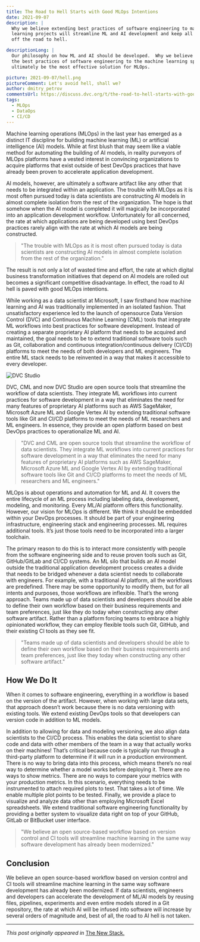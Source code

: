 ```yaml
---
title: The Road to Hell Starts with Good MLOps Intentions
date: 2021-09-07
description: |
  Why we believe extending best practices of software engineering to machine 
  learning projects will streamline ML and AI development and keep all of us
  off the road to hell.

descriptionLong: |
  Our philosophy on how ML and AI should be developed.  Why we believe extending 
  the best practices of software engineering to the machine learning space will 
  ultimately be the most effective solution for MLOps.

picture: 2021-09-07/hell.png
pictureComment: Let's avoid hell, shall we?
author: dmitry_petrov
commentsUrl: https://discuss.dvc.org/t/the-road-to-hell-starts-with-good-mlops-intentions/873
tags:
  - MLOps
  - DataOps
  - CI/CD
---
```


Machine learning operations (MLOps) in the last year has emerged as a distinct
IT discipline for building machine learning (ML) or artificial intelligence (AI)
models. While at first blush that may seem like a viable method for automating
the building of AI models, in reality purveyors of MLOps platforms have a vested
interest in convincing organizations to acquire platforms that exist outside of
best DevOps practices that have already been proven to accelerate application
development.

AI models, however, are ultimately a software artifact like any other that needs
to be integrated within an application. The trouble with MLOps as it is most
often pursued today is data scientists are constructing AI models in almost
complete isolation from the rest of the organization. The hope is that somehow
when the AI model is completed it will magically be incorporated into an
application development workflow. Unfortunately for all concerned, the rate at
which applications are being developed using best DevOps practices rarely align
with the rate at which AI models are being constructed.

> "The trouble with MLOps as it is most often pursued today is data scientists
> are constructing AI models in almost complete isolation from the rest of the
> organization."

The result is not only a lot of wasted time and effort, the rate at which
digital business transformation initiatives that depend on AI models are rolled
out becomes a significant competitive disadvantage. In effect, the road to AI
hell is paved with good MLOps intentions.

While working as a data scientist at Microsoft, I saw firsthand how machine
learning and AI was traditionally implemented in an isolated fashion. That
unsatisfactory experience led to the launch of opensource Data Version Control
(DVC) and Continuous Machine Learning (CML) tools that integrate ML workflows
into best practices for software development. Instead of creating a separate
proprietary AI platform that needs to be acquired and maintained, the goal needs
to be to extend traditional software tools such as Git, collaboration and
continuous integration/continuous delivery (CI/CD) platforms to meet the needs
of both developers and ML engineers. The entire ML stack needs to be reinvented
in a way that makes it accessible to every developer.

![DVC Studio](/uploads/images/2021/09-07/dvc-studio-view.png)

DVC, CML and now DVC Studio are open source tools that streamline the workflow
of data scientists. They integrate ML workflows into current practices for
software development in a way that eliminates the need for many features of
proprietary AI platforms such as AWS SageMaker, Microsoft Azure ML and Google
Vertex AI by extending traditional software tools like Git and CI/CD platforms
to meet the needs of ML researchers and ML engineers. In essence, they provide
an open platform based on best DevOps practices to operationalize ML and AI.

> "DVC and CML are open source tools that streamline the workflow of data
> scientists. They integrate ML workflows into current practices for software
> development in a way that eliminates the need for many features of proprietary
> AI platforms such as AWS SageMaker, Microsoft Azure ML and Google Vertex AI by
> extending traditional software tools like Git and CI/CD platforms to meet the
> needs of ML researchers and ML engineers."

MLOps is about operations and automation for ML and AI. It covers the entire
lifecycle of an ML process including labeling data, development, modeling, and
monitoring. Every ML/AI platform offers this functionality. However, our vision
for MLOps is different. We think it should be embedded within your DevOps
processes. It should be part of your engineering infrastructure, engineering
stack and engineering processes. ML requires additional tools. It’s just those
tools need to be incorporated into a larger toolchain.

The primary reason to do this is to interact more consistently with people from
the software engineering side and to reuse proven tools such as Git,
GitHub/GitLab and CI/CD systems. An ML silo that builds an AI model outside the
traditional application development process creates a divide that needs to be
bridged whenever a data scientist needs to collaborate with engineers. For
example, with a traditional AI platform, all the workflows are predefined. There
may be some opportunity to modify them, but for all intents and purposes, those
workflows are inflexible. That’s the wrong approach. Teams made up of data
scientists and developers should be able to define their own workflow based on
their business requirements and team preferences, just like they do today when
constructing any other software artifact. Rather than a platform forcing teams
to embrace a highly opinionated workflow, they can employ flexible tools such
Git, GitHub, and their existing CI tools as they see fit.

> "Teams made up of data scientists and developers should be able to define
> their own workflow based on their business requirements and team preferences,
> just like they today when constructing any other software artifact."

## How We Do It

When it comes to software engineering, everything in a workflow is based on the
version of the artifact. However, when working with large data sets, that
approach doesn’t work because there is no data versioning with existing tools.
We extend existing DevOps tools so that developers can version code in addition
to ML models.

In addition to allowing for data and modeling versioning, we also align data
scientists to the CI/CD process. This enables the data scientist to share code
and data with other members of the team in a way that actually works on their
machines! That’s critical because code is typically run through a third-party
platform to determine if it will run in a production environment. There is no
way to bring data into this process, which means there’s no real way to
determine whether a model works before deploying it. There are no ways to show
metrics. There are no ways to compare your metrics with your production metrics.
In this scenario, everything needs to be instrumented to attach required plots
to test. That takes a lot of time. We enable multiple plot points to be tested.
Finally, we provide a place to visualize and analyze data other than employing
Microsoft Excel spreadsheets. We extend traditional software engineering
functionality by providing a better system to visualize data right on top of
your GitHub, GitLab or BitBucket user interface.

> "We believe an open source-based workflow based on version control and CI
> tools will streamline machine learning in the same way software development
> has already been modernized."

## Conclusion

We believe an open source-based workflow based on version control and CI tools
will streamline machine learning in the same way software development has
already been modernized. If data scientists, engineers and developers can
accelerate the development of ML/AI models by reusing files, pipelines,
experiments and even entire models stored in a Git repository, the rate at which
AI will be infused into software will increase by several orders of magnitude
and, best of all, the road to AI hell is not taken.

---

_This post originally appeared in_
[The New Stack.](https://thenewstack.io/the-road-to-ai-hell-starts-with-good-mlops-intentions/)
